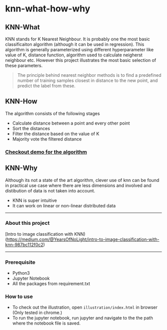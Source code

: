 # knn-what-how-why

## KNN-What

KNN stands for K Nearest Neighbour. It is probably one the most basic classificaiton algorithm (although it can be used in regression). This algorithm is generally parameterized using different hyperparameter like value of K, distance function, algorithm used to calculate neigherst neighbour etc. However this project illustrates the most basic selection of these parameters.

> The principle behind nearest neighbor methods is to find a predefined number of training samples closest in distance to the new point, and predict the label from these.

## KNN-How

The algorithm consists of the following stages
- Calculate distance between a point and every other point
- Sort the distances
- Filter the distance based on the value of K
- Majority vote the filtered distance

### [Checkout demo for the algorithm](https://akash-goswami.github.io/knn-what-how-why/)


## KNN-Why

Although its not a state of the art algorithm, clever use of knn can be found in practical use case where there are less dimensions and involved and distibution of data is not taken into account.

- KNN is super intuitive
- It can work on linear or non-linear distributed data

---

### About this project

[Intro to image classification with KNN)(https://medium.com/@YearsOfNoLight/intro-to-image-classification-with-knn-987bc112f0c2)

---
### Prerequisite 
- Python3
- Jupyter Notebook
- All the packages from requirement.txt

### How to use
- To check out the illustration, open `illustration/index.html` in browser (Only tested in chrome.)
- To run the jupyter notebook, run jupyter and navigate to the the path where the notebook file is saved.